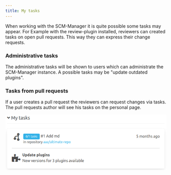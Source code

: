 ```yaml
---
title: My tasks
---
```


When working with the SCM-Manager it is quite possible some tasks may appear. For Example with the review-plugin installed, reviewers can created tasks on open pull requests. This way they can express their change requests. 

### Administrative tasks
The administrative tasks will be shown to users which can administrate the SCM-Manager instance.
A possible tasks may be "update outdated plugins".

### Tasks from pull requests
If a user creates a pull request the reviewers can request changes via tasks. The pull requests author will see his tasks on the personal page.

![My tasks](assets/tasks.png)
